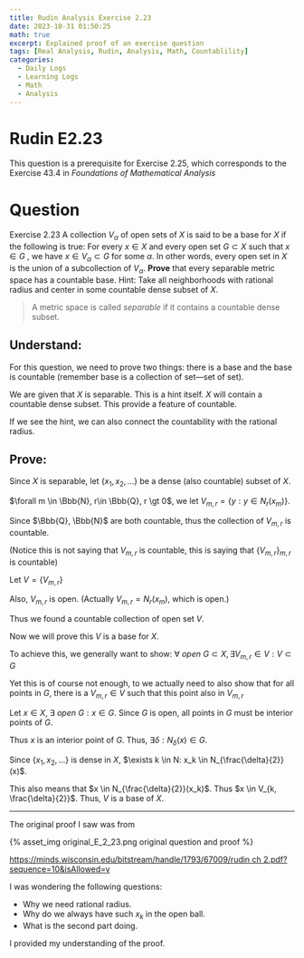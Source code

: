 ```yaml
---
title: Rudin Analysis Exercise 2.23
date: 2023-10-31 01:50:25
math: true
excerpt: Explained proof of an exercise question
tags: [Real Analysis, Rudin, Analysis, Math, Countablility]
categories:
  - Daily Logs
  - Learning Logs
  - Math
  - Analysis
---
```


# Rudin E2.23

This question is a prerequisite for Exercise 2.25, which corresponds to the Exercise 43.4 in _Foundations of Mathematical Analysis_

# Question

Exercise 2.23 A collection ${V_α}$ of open sets of $X$ is said to be a base for $X$ if the following is true: For every $x \in X$ and every open set $G \subset X$ such that $x \in G$ , we have $x \in V_\alpha \subset G$ for some $\alpha$. In other words, every open set in $X$ is the union of a subcollection of ${V_\alpha}$.
**Prove** that every separable metric space has a countable base. Hint: Take all neighborhoods with rational radius and center in some countable dense subset of $X$.

> A metric space is called _separable_ if it contains a countable dense subset.

## Understand:

For this question, we need to prove two things: there is a base and the base is countable (remember base is a collection of set—set of set).

We are given that $X$ is separable. This is a hint itself. $X$ will contain a countable dense subset. This provide a feature of countable.

If we see the hint, we can also connect the countability with the rational radius.

## Prove:

Since $X$ is separable, let $\{x_1, x_2, …\}$ be a dense (also countable) subset of $X$.

$\forall m \in \Bbb{N}, r\in \Bbb{Q}, r \gt 0$, we let $V_{m, r} = \{y : y \in N_{r}(x_m)\}$.

Since $\Bbb{Q}, \Bbb{N}$ are both countable, thus the collection of $V_{m, r}$ is countable.

(Notice this is not saying that $V_{m, r}$ is countable, this is saying that $\{V_{m, r}\}_{m, r}$ is countable)

Let $V = \{V_{m, r}\}$

Also, $V_{m, r}$ is open. (Actually $V_{m, r} = N_{r}(x_m)$, which is open.)

Thus we found a countable collection of open set $V$.

Now we will prove this $V$ is a base for $X$.

To achieve this, we generally want to show: $\forall \ open \ G \subset X, \exists V_{m,r} \in V: V \subset G$

Yet this is of course not enough, to we actually need to also show that for all points in $G$, there is a $V_{m, r} \in V$ such that this point also in $V_{m, r}$

Let $x \in X$, $\exists \ open \ G: x \in G$. Since $G$ is open, all points in $G$ must be interior points of $G$.

Thus $x$ is an interior point of $G$. Thus, $\exists \delta: N_\delta(x) \in G$.

Since $\{x_1, x_2, …\}$ is dense in $X$, $\exists k \in N: x_k \in N_{\frac{\delta}{2}}(x)$.

This also means that $x \in N_{\frac{\delta}{2}}(x_k)$. Thus $x \in V_{k, \frac{\delta}{2}}$. Thus, $V$ is a base of $X$.

---

The original proof I saw was from

{% asset_img original_E_2_23.png original question and proof %}

[https://minds.wisconsin.edu/bitstream/handle/1793/67009/rudin ch 2.pdf?sequence=10&isAllowed=y](https://minds.wisconsin.edu/bitstream/handle/1793/67009/rudin%20ch%202.pdf?sequence=10&isAllowed=y)

I was wondering the following questions:

- Why we need rational radius.
- Why do we always have such $x_k$ in the open ball.
- What is the second part doing.

I provided my understanding of the proof.
